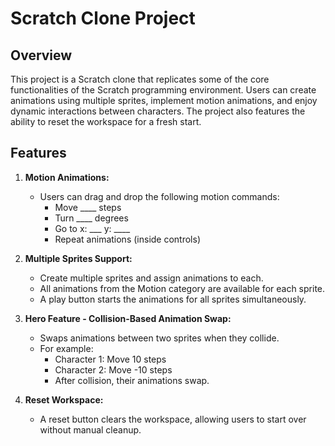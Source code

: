 # Scratch Clone Project

## Overview

This project is a Scratch clone that replicates some of the core functionalities of the Scratch programming environment. Users can create animations using multiple sprites, implement motion animations, and enjoy dynamic interactions between characters. The project also features the ability to reset the workspace for a fresh start.

## Features

1. **Motion Animations:**
   - Users can drag and drop the following motion commands:
     - Move ____ steps
     - Turn ____ degrees
     - Go to x: ___ y: ____
     - Repeat animations (inside controls)

2. **Multiple Sprites Support:**
   - Create multiple sprites and assign animations to each.
   - All animations from the Motion category are available for each sprite.
   - A play button starts the animations for all sprites simultaneously.

3. **Hero Feature - Collision-Based Animation Swap:**
   - Swaps animations between two sprites when they collide.
   - For example:
     - Character 1: Move 10 steps
     - Character 2: Move -10 steps
     - After collision, their animations swap.

4. **Reset Workspace:**
   - A reset button clears the workspace, allowing users to start over without manual cleanup.

